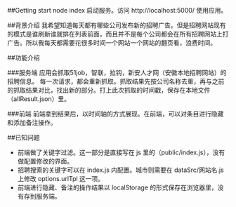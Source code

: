 ##Getting start
node index 启动服务。访问 http://localhost:5000/ 使用应用。

##背景介绍
我希望知道每天都有哪些公司发布新的招聘广告。但是招聘网站现有的模式是谁刷新谁就排在列表前面，而且并不是每个公司都会在所有招聘网站上打广告。所以我每天都需要花很多时间一个网站一个网站的翻页看，浪费时间。

##功能介绍

###服务端
应用会抓取51job，智联，拉钩，新安人才网（安徽本地招聘网站）的招聘信息。
每一次请求，都会重新抓取。抓取结果先按公司名称去重，再与之前的抓取结果对比，找出新的部分。打上此次抓取的时间戳，保存在本地文件（allResult.json）里。

###前端
前端拿到结果后，以时间轴的方式展现。在前端，可以对条目进行隐藏和添加备注操作。

##已知问题
- 前端做了关键字过滤。这一部分是直接写在 js 里的（public/index.js），没有做配置修改的界面。
- 招聘搜索的关键字可以在 index.js 内配置。城市则需要在 dataSrc/网站名.js 上修改 options.urlTpl 这一项。
- 前端进行隐藏、备注的操作结果以 localStorage 的形式保存在浏览器里，没有存到服务端。
